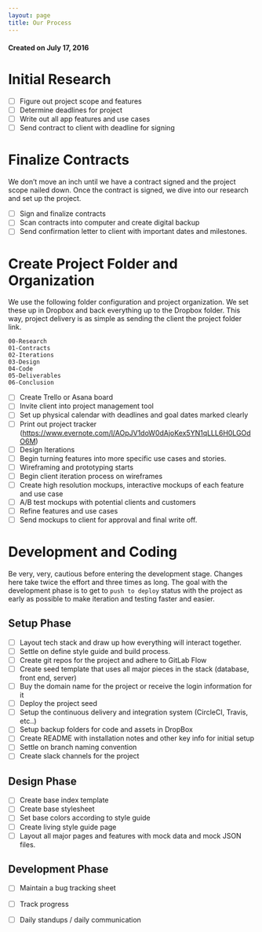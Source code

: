 ```yaml
---
layout: page
title: Our Process
--- 
```


#### Created on July 17, 2016

# Initial Research
- [ ] Figure out project scope and features 
- [ ] Determine deadlines for project
- [ ] Write out all app features and use cases 
- [ ] Send contract to client with deadline for signing

# Finalize Contracts
We don’t move an inch until we have a contract signed and the project scope nailed down. Once the contract is signed, we dive into our research and set up the project. 

- [ ] Sign and finalize contracts
- [ ] Scan contracts into computer and create digital backup 
- [ ] Send confirmation letter to client with important dates and milestones. 

# Create Project Folder and Organization
We use the following folder configuration and project organization. We set these up in Dropbox and back everything up to the Dropbox folder. This way, project delivery is as simple as sending the client the project folder link. 

````
00-Research
01-Contracts
02-Iterations
03-Design
04-Code
05-Deliverables
06-Conclusion
````

- [ ] Create Trello or Asana board 
- [ ] Invite client into project management tool 
- [ ] Set up physical calendar with deadlines and goal dates marked clearly 
- [ ] Print out project tracker (https://www.evernote.com/l/AOpJV1doW0dAjoKex5YN1qLLL6H0LGOdO6M)
- [ ] Design Iterations
- [ ] Begin turning features into more specific use cases and stories. 
- [ ] Wireframing and prototyping starts 
- [ ] Begin client iteration process on wireframes
- [ ] Create high resolution mockups, interactive mockups of each feature and use case
- [ ] A/B test mockups with potential clients and customers 
- [ ] Refine features and use cases 
- [ ] Send mockups to client for approval and final write off.

# Development and Coding 
Be very, very, cautious before entering the development stage. Changes here take twice the effort and three times as long. The goal with the development phase is to get to `push to deploy` status with the project as early as possible to make iteration and testing faster and easier. 

## Setup Phase
- [ ] Layout tech stack and draw up how everything will interact together. 
- [ ] Settle on define style guide and build process.
- [ ] Create git repos for the project and adhere to GitLab Flow 
- [ ] Create seed template that uses all major pieces in the stack (database, front end, server)
- [ ] Buy the domain name for the project or receive the login information for it
- [ ] Deploy the project seed
- [ ] Setup the continuous delivery and integration system (CircleCI, Travis, etc..) 
- [ ] Setup backup folders for code and assets in DropBox
- [ ] Create README with installation notes and other key info for initial setup
- [ ] Settle on branch naming convention
- [ ] Create slack channels for the project

## Design Phase
- [ ] Create base index template
- [ ] Create base stylesheet
- [ ] Set base colors according to style guide
- [ ] Create living style guide page
- [ ] Layout all major pages and features with mock data and mock JSON files.

## Development Phase
- [ ] Maintain a bug tracking sheet
- [ ] Track progress
- [ ] Daily standups / daily communication 

